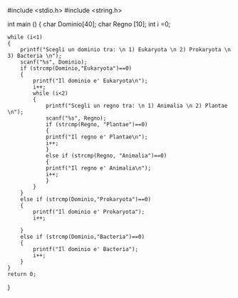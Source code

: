 #include <stdio.h>
#include <string.h>

int main ()
{
    char Dominio[40];
    char Regno [10];
    int i =0;

    while (i<1)
    {
        printf("Scegli un dominio tra: \n 1) Eukaryota \n 2) Prokaryota \n 3) Bacteria \n");
        scanf("%s", Dominio);
        if (strcmp(Dominio,"Eukaryota")==0)
        {
            printf("Il dominio e' Eukaryota\n");
            i++;
            while (i<2)
            {
                printf("Scegli un regno tra: \n 1) Animalia \n 2) Plantae \n");
                scanf("%s", Regno);
                if (strcmp(Regno, "Plantae")==0)
                {
                printf("Il regno e' Plantae\n");
                i++;
                }
                else if (strcmp(Regno, "Animalia")==0)
                {
                printf("Il regno e' Animalia\n");
                i++;
                }
            }
        }
        else if (strcmp(Dominio,"Prokaryota")==0)
        {
            printf("Il dominio e' Prokaryota");
            i++;

        }
        else if (strcmp(Dominio,"Bacteria")==0)
        {
            printf("Il dominio e' Bacteria");
            i++;
        }
    }
    return 0;
}
